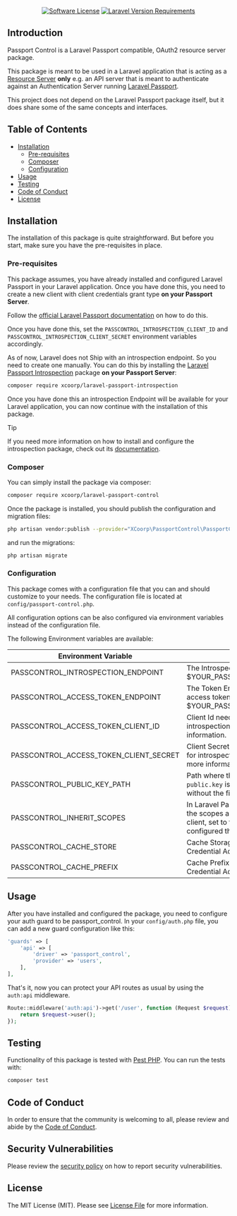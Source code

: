 <p align="center">
<a href="LICENSE"><img alt="Software License" src="https://img.shields.io/badge/license-MIT-brightgreen.svg?style=flat-square"></a>
<a href="composer.json"><img alt="Laravel Version Requirements" src="https://img.shields.io/badge/laravel-~11.0-gray?logo=laravel&style=flat-square&labelColor=F05340&logoColor=white"></a>
</p>


## Introduction
Passport Control is a Laravel Passport compatible, OAuth2 resource server package.

This package is meant to be used in a Laravel application that is acting as a
[Resource Server](https://www.oauth.com/oauth2-servers/the-resource-server/)
**only** e.g. an API server that is meant to authenticate against an Authentication Server 
running [Laravel Passport](https://laravel.com/docs/11.x/passport).

This project does not depend on the Laravel Passport package itself, but it does share some of the
same concepts and interfaces.

## Table of Contents

- [Installation](#installation)
    - [Pre-requisites](#pre-requisites) 
    - [Composer](#composer)
    - [Configuration](#configuration)
- [Usage](#usage)
- [Testing](#testing)
- [Code of Conduct](#code-of-conduct)
- [License](#license)

## Installation

The installation of this package is quite straightforward. But before you start, make sure you have
the pre-requisites in place.

### Pre-requisites

This package assumes, you have already installed and configured Laravel Passport in your Laravel application.
Once you have done this, you need to create a new client with client credentials grant type  **on your Passport Server**.

Follow the [official Laravel Passport documentation](https://laravel.com/docs/11.x/passport#client-credentials-grant-tokens) on how to do this.

Once you have done this, set the `PASSCONTROL_INTROSPECTION_CLIENT_ID` and `PASSCONTROL_INTROSPECTION_CLIENT_SECRET` environment variables
accordingly.

As of now, Laravel does not Ship with an introspection endpoint. So you need to create one manually.
You can do this by installing the [Laravel Passport Introspection](https://github.com/xcoorp/laravel-passport-introspection) 
package **on your Passport Server**:

```bash
composer require xcoorp/laravel-passport-introspection
```

Once you have done this an introspection Endpoint will be available for your Laravel application, 
you can now continue with the installation of this package.

> [!TIP]
> If you need more information on how to install and configure the introspection package, check out its [documentation](https://github.com/xcoorp/laravel-passport-introspection/README.md).

### Composer
You can simply install the package via composer:

```bash
composer require xcoorp/laravel-passport-control
```

Once the package is installed, you should publish the configuration and migration files:

```bash
php artisan vendor:publish --provider="XCoorp\PassportControl\PassportControlServiceProvider"
```

and run the migrations:

```bash
php artisan migrate
```

### Configuration

This package comes with a configuration file that you can and should customize to your needs.
The configuration file is located at `config/passport-control.php`.

All configuration options can be also configured via environment variables instead of the configuration file.

The following Environment variables are available:

| Environment Variable                    | Value                                                                                                                                              | Default                           |
|-----------------------------------------|----------------------------------------------------------------------------------------------------------------------------------------------------|-----------------------------------|
| PASSCONTROL_INTROSPECTION_ENDPOINT      | The Introspection Endpoint URL. Usually $YOUR_PASSPORT_SERVER/oauth/introspect                                                                     | http://localhost/oauth/introspect |
| PASSCONTROL_ACCESS_TOKEN_ENDPOINT       | The Token Endpoint URL to receive a new access token. Usually $YOUR_PASSPORT_SERVER/oauth/token                                                    | http://localhost/oauth/token      |
| PASSCONTROL_ACCESS_TOKEN_CLIENT_ID      | Client Id needed to get the access token for introspection. Check [Pre-requisites](#pre-requisites) for more information.                          |                                   |
| PASSCONTROL_ACCESS_TOKEN_CLIENT_SECRET  | Client Secret needed to get the access token for introspection. Check [Pre-requisites](#pre-requisites) for more information.                      |                                   |
| PASSCONTROL_PUBLIC_KEY_PATH             | Path where the public key file `oauth-public.key` is stored. NOTE: Specify the path without the filename.                                          | Laravel Storage Path (storage)    |
| PASSCONTROL_INHERIT_SCOPES              | In Laravel Passport, you can configure that the scopes are inherited from the parent client, set to true if you have passport configured that way. | False                             |
| PASSCONTROL_CACHE_STORE                 | Cache Storage used for storing the Client Credential Access Token                                                                                  | `CACHE_STORE`, file               |
| PASSCONTROL_CACHE_PREFIX                | Cache Prefix used for storing the Client Credential Access Token                                                                                   | xcoorp_passcontrol_               |

## Usage

After you have installed and configured the package, you need to configure your auth guard to be passport_control.
In your `config/auth.php` file, you can add a new guard configuration like this:

```php
'guards' => [
    'api' => [
        'driver' => 'passport_control',
        'provider' => 'users',
    ],
],
```

That's it, now you can protect your API routes as usual by using the `auth:api` middleware.

```php
Route::middleware('auth:api')->get('/user', function (Request $request) {
    return $request->user();
});
```

## Testing

Functionality of this package is tested with [Pest PHP](https://pestphp.com/).
You can run the tests with:

``` bash
composer test
```

## Code of Conduct

In order to ensure that the community is welcoming to all, please review and abide by
the [Code of Conduct](CODE_OF_CONDUCT.md).

## Security Vulnerabilities

Please review the [security policy](SECURITY.md) on how to report security vulnerabilities.

## License

The MIT License (MIT). Please see [License File](LICENSE) for more information.
